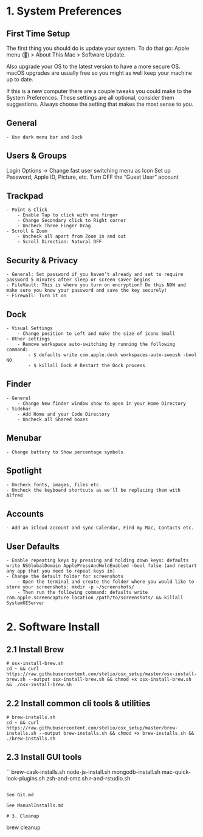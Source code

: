 # 1. System Preferences

## First Time Setup
The first thing you should do is update your system. To do that go: Apple menu () > About This Mac > Software Update.

Also upgrade your OS to the latest version to have a more secure OS. macOS upgrades are usually free so you might as well keep your machine up to date.

If this is a new computer there are a couple tweaks you could make to the System Preferences. These settings are all optional, consider them suggestions. Always choose the setting that makes the most sense to you.

## General

	- Use dark menu bar and Dock

## Users & Groups

Login Options -> Change fast user switching menu as Icon
Set up Password, Apple ID, Picture, etc.
Turn OFF the “Guest User” account

## Trackpad
	- Point & Click
		- Enable Tap to click with one finger
		- Change Secondary click to Right corner
		- Uncheck Three Finger Drag
	- Scroll & Zoom
		- Uncheck all apart from Zoom in and out
		- Scroll Direction: Natural OFF

## Security & Privacy
	- General: Set password if you haven’t already and set to require password 5 minutes after sleep or screen saver begins
	- FileVault: This is where you turn on encryption! Do this NOW and make sure you know your password and save the key securely!
	- Firewall: Turn it on
	
## Dock
	- Visual Settings
		- Change position to Left and make the size of icons Small
	- Other settings
		- Remove workspace auto-switching by running the following command:
			- $ defaults write com.apple.dock workspaces-auto-swoosh -bool NO
			- $ killall Dock # Restart the Dock process

## Finder
	- General
		- Change New finder window show to open in your Home Directory
	- Sidebar
		- Add Home and your Code Directory
		- Uncheck all Shared boxes

## Menubar
	- Change battery to Show percentage symbols

## Spotlight
	- Uncheck fonts, images, files etc.
	- Uncheck the keyboard shortcuts as we'll be replacing them with Alfred

## Accounts
	- Add an iCloud account and sync Calendar, Find my Mac, Contacts etc.

## User Defaults
	- Enable repeating keys by pressing and holding down keys: defaults write NSGlobalDomain ApplePressAndHoldEnabled -bool false (and restart any app that you need to repeat keys in)
	- Change the default folder for screenshots
		- Open the terminal and create the folder where you would like to store your screenshots: mkdir -p ~/screenshots/
		- Then run the following command: defaults write com.apple.screencapture location /path/to/screenshots/ && killall SystemUIServer

##

# 2. Software Install

## 2.1 Install Brew
```
# osx-install-brew.sh
cd ~ && curl https://raw.githubusercontent.com/stelio/osx_setup/master/osx-install-brew.sh --output osx-install-brew.sh && chmod +x osx-install-brew.sh && ./osx-install-brew.sh
```

## 2.2 Install common cli tools & utilities
```
# brew-installs.sh
cd ~ && curl https://raw.githubusercontent.com/stelio/osx_setup/master/brew-installs.sh --output brew-installs.sh && chmod +x brew-installs.sh && ./brew-installs.sh

```

##  2.3 Install GUI tools
``
brew-cask-installs.sh
node-js-install.sh
mongodb-install.sh
mac-quick-look-plugins.sh
zsh-and-omz.sh
r-and-rstudio.sh
```

See Git.md

See ManualInstalls.md

# 3. Cleanup
```
brew cleanup
```
